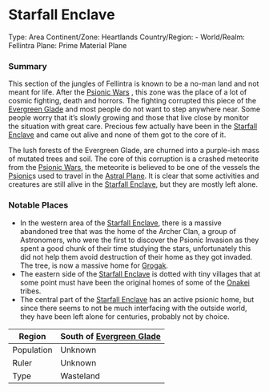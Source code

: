 # Starfall Enclave

Type: Area
Continent/Zone: Heartlands
Country/Region: -
World/Realm: Fellintra
Plane: Prime Material Plane

### Summary

This section of the jungles of Fellintra is known to be a no-man land and not meant for life. After the [Psionic Wars](Psionic%20Wars%20d3553d04a3684dada5e37f1e49efd086.md) , this zone was the place of a lot of cosmic fighting, death and horrors. The fighting corrupted this piece of the [Evergreen Glade](Evergreen%20Glade%20e1e3cc564e8d4b8b8878f8e367cee2be.md) and most people do not want to step anywhere near. Some people worry that it’s slowly growing and those that live close by monitor the situation with great care. Precious few actually have been in the [Starfall Enclave](Starfall%20Enclave%204f3447db194c4256b7e5351cfdf8cf25.md) and came out alive and none of them got to the core of it. 

The lush forests of the Evergreen Glade, are churned into a purple-ish mass of mutated trees and soil. The core of this corruption is a crashed meteorite from the [Psionic Wars](Psionic%20Wars%20d3553d04a3684dada5e37f1e49efd086.md), the meteorite  is believed to be one of the vessels the [Psionic](Psionic%208302f0efd60244b1be7a22191f32ac32.md)s used to travel in the [Astral Plane](Astral%20Plane%20f9ded4fd5e784cab88623297a7302d3f.md). It is clear that some activities and creatures are still alive in the [Starfall Enclave](Starfall%20Enclave%204f3447db194c4256b7e5351cfdf8cf25.md), but they are mostly left alone.

### Notable Places

- In the western area of the [Starfall Enclave](Starfall%20Enclave%204f3447db194c4256b7e5351cfdf8cf25.md), there is a massive abandoned tree that was the home of the Archer Clan, a group of Astronomers, who were the first to discover the Psionic Invasion as they spent a good chunk of their time studying the stars, unfortunately this did not help them avoid destruction of their home as they got invaded. The tree, is now a massive home for [Grogak](Grogak%205cc2ad6e9a7b441e84c279bb87522e73.md).
- The eastern side of the [Starfall Enclave](Starfall%20Enclave%204f3447db194c4256b7e5351cfdf8cf25.md) is dotted with tiny villages that at some point must have been the original homes of some of the [Onakei](Onakei%2075acc5f4bb134fe5b9cc4e4d6c12b99d.md) tribes.
- The central part of the [Starfall Enclave](Starfall%20Enclave%204f3447db194c4256b7e5351cfdf8cf25.md) has an active psionic home, but since there seems to not be much interfacing with the outside world, they have been left alone for centuries, probably not by choice.

| Region | South of [Evergreen Glade](Evergreen%20Glade%20e1e3cc564e8d4b8b8878f8e367cee2be.md)  |
| --- | --- |
| Population | Unknown |
| Ruler | Unknown |
| Type | Wasteland |